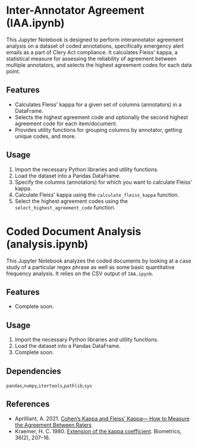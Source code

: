 # Inter-Annotator Agreement (IAA.ipynb)

This Jupyter Notebook is designed to perform interannotator agreement analysis on a dataset of coded annotations, specifically emergency alert emails as a part of Clery Act compliance. It calculates Fleiss' kappa, a statistical measure for assessing the reliability of agreement between multiple annotators, and selects the highest agreement codes for each data point.

## Features

- Calculates Fleiss' kappa for a given set of columns (annotators) in a DataFrame.
- Selects the highest agreement code and optionally the second highest agreement code for each item/document.
- Provides utility functions for grouping columns by annotator, getting unique codes, and more.

## Usage

1. Import the necessary Python libraries and utility functions.
2. Load the dataset into a Pandas DataFrame.
3. Specify the columns (annotators) for which you want to calculate Fleiss' kappa.
4. Calculate Fleiss' kappa using the `calculate_fleiss_kappa` function.
5. Select the highest agreement codes using the `select_highest_agreement_code` function.

# Coded Document Analysis (analysis.ipynb)
This Jupyter Notebook analyzes the coded documents by looking at a case study of a particular regex phrase as well as some basic quantitative frequency analysis. It relies on the CSV output of ```IAA.ipynb```.

## Features
- Complete soon. 

## Usage 
1. Import the necessary Python libraries and utility functions.
2. Load the dataset into a Pandas DataFrame.
3. Complete soon. 

## Dependencies

```pandas```,```numpy```,```itertools```,```pathlib```,```sys```

## References

- Aprilliant, A. 2021. [Cohen’s Kappa and Fleiss’ Kappa— How to Measure the Agreement Between Raters](https://audhiaprilliant.medium.com/cohens-kappa-and-fleiss-kappa-how-to-measure-the-agreement-between-raters-9ec12edef121)
- Kraemer, H. C. 1980. [Extension of the kappa coefficient](https://pubmed.ncbi.nlm.nih.gov/7190852/). Biometrics, 36(2), 207–16.
